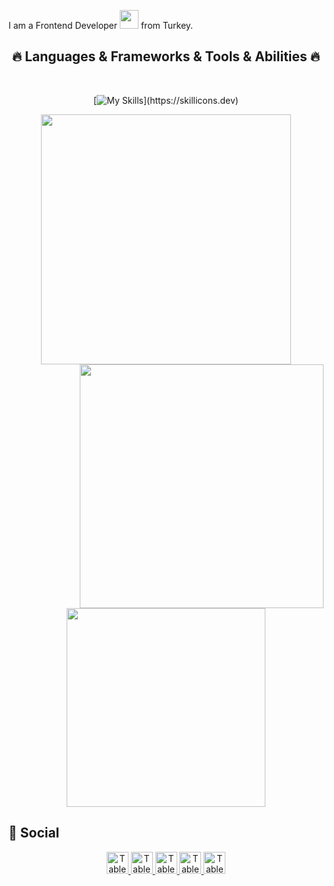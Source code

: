 <!-- <h2> 👋   Hi there! I'm Ethem KIZILYER...:wave:  </h2> -->

I am a Frontend Developer <img src="https://media.giphy.com/media/WUlplcMpOCEmTGBtBW/giphy.gif" width="30"> from Turkey.

<!-- - :telescope:| Full Stack Developer Student | -->

<!-- - :speech_balloon: I am happy to teach you what I know and eager to learn what you will offer -->

<!-- - :zap: In my free time, I solve problems on Codewars,HackerRank,GeeksforGeeks and read tech articles. -->

<!-- - :mailbox:How to reach me: 👇 -->
<!-- -  [![Linkedin Badge](https://img.shields.io/badge/-ethem-blue?style=flat&logo=Linkedin&logoColor=white)](https://www.linkedin.com/in/ethem-kizilyer-691024241/) -->

<h2 align="center">🔥 Languages & Frameworks & Tools & Abilities 🔥</h2>
<br>

<div align="center">

  [![My Skills](https://skillicons.dev/icons?i=nextjs,js,ts,html,css,tailwind,styledcomponents,sass,redux,react,py,postgres,materialui,jquery,firebase,docker,django,bootstrap,)](https://skillicons.dev)
</div>

<!-- (https://github.com/ethemkizilyer/github) -->
<!-- (https://git.io/streak-stats) -->
<div display="flex" align="center">
<img src="http://github-readme-streak-stats.herokuapp.com?user=ethemkizilyer&theme=highcontrast&hide_border=yanl%C4%B1%C5%9F" width="400" display="inline" />
  
  <a href="https://github.com/ethemkizilyer/ethemkizilyer" title="Go to Source">
      <img align="right" width=390 src="https://github-readme-stats.vercel.app/api?username=ethemkizilyer&show_icons=true&theme=react&border_color=61dafb&hide_border=true" />
    </a>

<img src="https://github-readme-stats.vercel.app/api/top-langs/?username=ethemkizilyer&layout=compact&theme=vision-friendly-dark" width="318" display="inline"/>
</div>


## :man: Social
<div align="center">

<a href="https://www.linkedin.com/in/ethem-kizilyer/" > <img src="https://img.shields.io/badge/linkedin-%230077B5.svg?&style=for-the-badge&logo=linkedin&logoColor=white" alt="Tableau"  height="35"> </a>
<a href="https://www.hackerrank.com/ethemkizilyer351" > <img src="https://img.shields.io/badge/-Hackerrank-2EC866?style=for-the-badge&logo=HackerRank&logoColor=white" alt="Tableau"  height="35"> </a>
<a href="https://www.codewars.com/users/Ethem"> <img src="https://img.shields.io/badge/-Codewars-B1361E?style=for-the-badge&logo=Codewars&logoColor=white" alt="Tableau"  height="35"> </a>
<a href="mailto:ethemkizilyer3546@gmail.com"> <img src="https://img.shields.io/badge/gmail-f1f2f6.svg?&style=for-the-badge&logo=gmail&logoColor=red" alt="Tableau"  height="35"> </a>
<a href="https://www.sololearn.com/profile/26034259"> <img src="https://upload.wikimedia.org/wikipedia/commons/thumb/5/53/SoloLearn_logo.svg/489px-SoloLearn_logo.svg.png?20210710155454" alt="Tableau"  height="35"> </a>

</div>


<!-- <p align="left"> <img src="https://komarev.com/ghpvc/?username=ethem" alt="ethem" /> </p> -->




